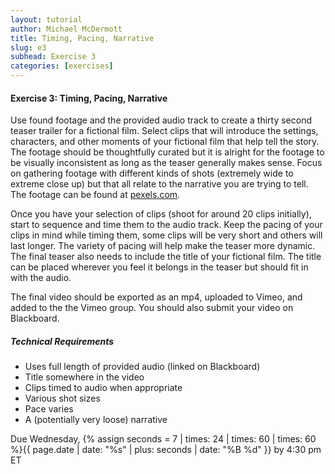 ```yaml
---
layout: tutorial
author: Michael McDermott
title: Timing, Pacing, Narrative
slug: e3
subhead: Exercise 3
categories: [exercises]
---
```

#### Exercise 3: Timing, Pacing, Narrative
Use found footage and the provided audio track to create a thirty second teaser trailer for a fictional film. Select clips that will introduce the settings, characters, and other moments of your fictional film that help tell the story. The footage should be thoughtfully curated but it is alright for the footage to be visually inconsistent as long as the teaser generally makes sense. Focus on gathering footage with different kinds of shots (extremely wide to extreme close up) but that all relate to the narrative you are trying to tell. The footage can be found at [pexels.com](https://www.pexels.com/videos/).

Once you have your selection of clips (shoot for around 20 clips initially), start to sequence and time them to the audio track. Keep the pacing of your clips in mind while timing them, some clips will be very short and others will last longer. The variety of pacing will help make the teaser more dynamic. The final teaser also needs to include the title of your fictional film. The title can be placed wherever you feel it belongs in the teaser but should fit in with the audio.

The final video should be exported as an mp4, uploaded to Vimeo, and added to the the Vimeo group. You should also submit your video on Blackboard.

##### Technical Requirements
* Uses full length of provided audio (linked on Blackboard)
* Title somewhere in the video
* Clips timed to audio when appropriate
* Various shot sizes
* Pace varies
* A (potentially very loose) narrative

<span class="due">Due Wednesday, {% assign seconds = 7 | times: 24 | times: 60 | times: 60 %}{{ page.date | date: "%s" | plus: seconds | date: "%B %d" }} by 4:30 pm ET</span>
